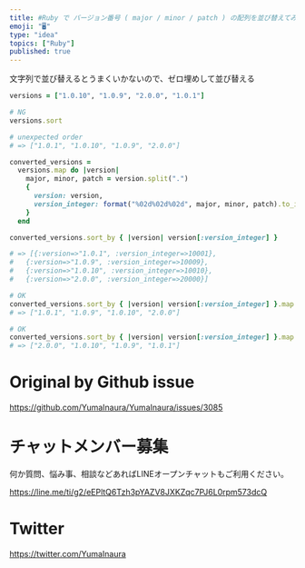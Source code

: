 ```yaml
---
title: #Ruby で バージョン番号 ( major / minor / patch ) の配列を並び替えてみる ( sort version n
emoji: "🖥"
type: "idea"
topics: ["Ruby"]
published: true
---
```


文字列で並び替えるとうまくいかないので、ゼロ埋めして並び替える

```rb
versions = ["1.0.10", "1.0.9", "2.0.0", "1.0.1"]

# NG
versions.sort

# unexpected order
# => ["1.0.1", "1.0.10", "1.0.9", "2.0.0"]

converted_versions =
  versions.map do |version|
    major, minor, patch = version.split(".")
    {
      version: version,
      version_integer: format("%02d%02d%02d", major, minor, patch).to_i
    }
  end

converted_versions.sort_by { |version| version[:version_integer] }

# => [{:version=>"1.0.1", :version_integer=>10001},
#   {:version=>"1.0.9", :version_integer=>10009},
#   {:version=>"1.0.10", :version_integer=>10010},
#   {:version=>"2.0.0", :version_integer=>20000}]

# OK
converted_versions.sort_by { |version| version[:version_integer] }.map { |version| version[:version] }
# => ["1.0.1", "1.0.9", "1.0.10", "2.0.0"]

# OK
converted_versions.sort_by { |version| version[:version_integer] }.map { |version| version[:version] }.reverse
# => ["2.0.0", "1.0.10", "1.0.9", "1.0.1"]


```

# Original by Github issue

https://github.com/YumaInaura/YumaInaura/issues/3085











<!-- Update From Qiita API -->

# チャットメンバー募集


何か質問、悩み事、相談などあればLINEオープンチャットもご利用ください。

https://line.me/ti/g2/eEPltQ6Tzh3pYAZV8JXKZqc7PJ6L0rpm573dcQ





# Twitter


https://twitter.com/YumaInaura


<!-- Update From Qiita API -->


